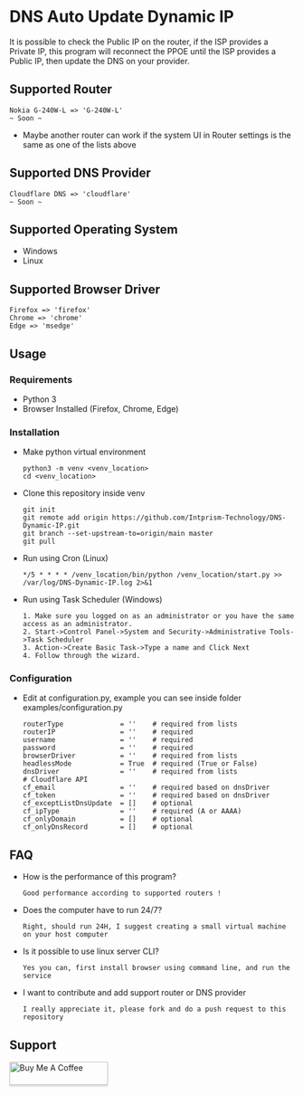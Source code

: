 # DNS Auto Update Dynamic IP
It is possible to check the Public IP on the router, if the ISP provides a Private IP, this program will reconnect the PPOE until the ISP provides a Public IP, then update the DNS on your provider.

## Supported Router
    Nokia G-240W-L => 'G-240W-L'
    ~ Soon ~

* Maybe another router can work if the system UI in Router settings is the same as one of the lists above

## Supported DNS Provider
    Cloudflare DNS => 'cloudflare'
    ~ Soon ~

## Supported Operating System
* Windows
* Linux

## Supported Browser Driver
    Firefox => 'firefox'
    Chrome => 'chrome'
    Edge => 'msedge'

## Usage
### Requirements
* Python 3
* Browser Installed (Firefox, Chrome, Edge)
### Installation
* Make python virtual environment
    ```
    python3 -m venv <venv_location>
    cd <venv_location>
    ```
* Clone this repository inside venv
    ```
    git init
    git remote add origin https://github.com/Intprism-Technology/DNS-Dynamic-IP.git
    git branch --set-upstream-to=origin/main master
    git pull
    ```
* Run using Cron (Linux)
    ```
    */5 * * * * /venv_location/bin/python /venv_location/start.py >> /var/log/DNS-Dynamic-IP.log 2>&1
    ```
* Run using Task Scheduler (Windows)
    ```
    1. Make sure you logged on as an administrator or you have the same access as an administrator.
    2. Start->Control Panel->System and Security->Administrative Tools->Task Scheduler
    3. Action->Create Basic Task->Type a name and Click Next
    4. Follow through the wizard.
    ```
### Configuration
* Edit at configuration.py, example you can see inside folder examples/configuration.py
    ```
    routerType              = ''    # required from lists
    routerIP                = ''    # required
    username                = ''    # required
    password                = ''    # required
    browserDriver           = ''    # required from lists
    headlessMode            = True  # required (True or False)
    dnsDriver               = ''    # required from lists
    # Cloudflare API
    cf_email                = ''    # required based on dnsDriver
    cf_token                = ''    # required based on dnsDriver
    cf_exceptListDnsUpdate  = []    # optional
    cf_ipType               = ''    # required (A or AAAA)
    cf_onlyDomain           = []    # optional
    cf_onlyDnsRecord        = []    # optional
    ```

## FAQ
* How is the performance of this program?
    ```
    Good performance according to supported routers !
    ```
* Does the computer have to run 24/7?
    ```
    Right, should run 24H, I suggest creating a small virtual machine on your host computer
    ```
* Is it possible to use linux server CLI?
    ```
    Yes you can, first install browser using command line, and run the service
    ```
* I want to contribute and add support router or DNS provider
    ```
    I really appreciate it, please fork and do a push request to this repository
    ```

## Support
<a href="https://www.buymeacoffee.com/habibulilalbaab" target="_blank"><img src="https://www.buymeacoffee.com/assets/img/custom_images/orange_img.png" alt="Buy Me A Coffee" style="height: 41px !important;width: 174px !important;box-shadow: 0px 3px 2px 0px rgba(190, 190, 190, 0.5) !important;-webkit-box-shadow: 0px 3px 2px 0px rgba(190, 190, 190, 0.5) !important;" ></a>